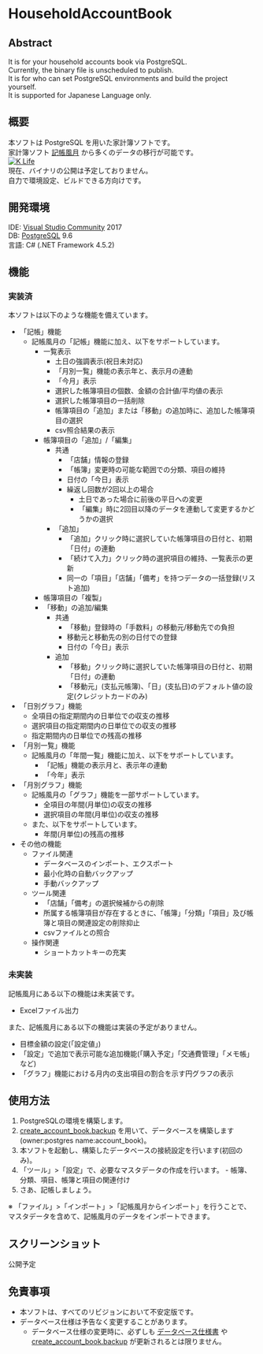 # __HouseholdAccountBook__

## __Abstract__
It is for your household accounts book via PostgreSQL.  
Currently, the binary file is unscheduled to publish.  
It is for who can set PostgreSQL environments and build the project yourself.  
It is supported for Japanese Language only.  

## __概要__
本ソフトは PostgreSQL を用いた家計簿ソフトです。  
家計簿ソフト [記帳風月](http://hp.vector.co.jp/authors/VA024866/s_kicho.html) から多くのデータの移行が可能です。  
[![K Life](http://hp.vector.co.jp/authors/VA024866/img/bunner.gif)](http://hp.vector.co.jp/authors/VA024866/)  
現在、バイナリの公開は予定しておりません。  
自力で環境設定、ビルドできる方向けです。

## __開発環境__
IDE: [Visual Studio Community](https://www.microsoft.com/ja-jp/dev/products/community.aspx) 2017  
DB: [PostgreSQL](https://www.postgresql.org/) 9.6   
言語: C# (.NET Framework 4.5.2)

## __機能__
### 実装済
本ソフトは以下のような機能を備えています。
* 「記帳」機能
	* 記帳風月の「記帳」機能に加え、以下をサポートしています。
		* 一覧表示
			* 土日の強調表示(祝日未対応)
			* 「月別一覧」機能の表示年と、表示月の連動
			* 「今月」表示
			* 選択した帳簿項目の個数、金額の合計値/平均値の表示
			* 選択した帳簿項目の一括削除
			* 帳簿項目の「追加」または「移動」の追加時に、追加した帳簿項目の選択
			* csv照合結果の表示
		* 帳簿項目の「追加」/「編集」
			* 共通
				- 「店舗」情報の登録
				- 「帳簿」変更時の可能な範囲での分類、項目の維持
				- 日付の「今日」表示
				- 繰返し回数が2回以上の場合
					- 土日であった場合に前後の平日への変更
					- 「編集」時に2回目以降のデータを連動して変更するかどうかの選択
			- 「追加」
				- 「追加」クリック時に選択していた帳簿項目の日付と、初期「日付」の連動
				- 「続けて入力」クリック時の選択項目の維持、一覧表示の更新
				- 同一の「項目」「店舗」「備考」を持つデータの一括登録(リスト追加)
		* 帳簿項目の「複製」
		* 「移動」の追加/編集
			- 共通
				- 「移動」登録時の「手数料」の移動元/移動先での負担
				- 移動元と移動先の別の日付での登録
				- 日付の「今日」表示
			* 追加
				- 「移動」クリック時に選択していた帳簿項目の日付と、初期「日付」の連動
				- 「移動元」(支払元帳簿)、「日」(支払日)のデフォルト値の設定(クレジットカードのみ)
* 「日別グラフ」機能
	* 全項目の指定期間内の日単位での収支の推移
	* 選択項目の指定期間内の日単位での収支の推移
	* 指定期間内の日単位での残高の推移
* 「月別一覧」機能
	* 記帳風月の「年間一覧」機能に加え、以下をサポートしています。
		* 「記帳」機能の表示月と、表示年の連動
		* 「今年」表示
* 「月別グラフ」機能
	* 記帳風月の「グラフ」機能を一部サポートしています。
		* 全項目の年間(月単位)の収支の推移
		* 選択項目の年間(月単位)の収支の推移
	* また、以下をサポートしています。
		* 年間(月単位)の残高の推移
* その他の機能
	* ファイル関連
		* データベースのインポート、エクスポート
		* 最小化時の自動バックアップ
		* 手動バックアップ
	* ツール関連
		* 「店舗」「備考」の選択候補からの削除
		* 所属する帳簿項目が存在するときに、「帳簿」「分類」「項目」及び帳簿と項目の関連設定の削除抑止
		* csvファイルとの照合
	* 操作関連
		* ショートカットキーの充実

### 未実装
記帳風月にある以下の機能は未実装です。
* Excelファイル出力

また、記帳風月にある以下の機能は実装の予定がありません。
* 目標金額の設定(「設定値」)
* 「設定」で追加で表示可能な追加機能(「購入予定」「交通費管理」「メモ帳」など)
* 「グラフ」機能における月内の支出項目の割合を示す円グラフの表示

## __使用方法__
1. PostgreSQLの環境を構築します。
1. [create_account_book.backup](https://github.com/vtr00/HouseholdAccountBook/blob/master/db/create_account_book.backup) を用いて、データベースを構築します(owner:postgres name:account_book)。
1. 本ソフトを起動し、構築したデータベースの接続設定を行います(初回のみ)。
1. 「ツール」>「設定」で、必要なマスタデータの作成を行います。 - 帳簿、分類、項目、帳簿と項目の関連付け
1. さあ、記帳しましょう。

※ 「ファイル」>「インポート」>「記帳風月からインポート」を行うことで、マスタデータを含めて、記帳風月のデータをインポートできます。

## __スクリーンショット__
公開予定

## __免責事項__
* 本ソフトは、すべてのリビジョンにおいて不安定版です。
* データベース仕様は予告なく変更することがあります。
	* データベース仕様の変更時に、必ずしも [データベース仕様書](https://github.com/vtr00/HouseholdAccountBook/blob/master/db/DbSpecifications.xlsx) や [create_account_book.backup](https://github.com/vtr00/HouseholdAccountBook/blob/master/db/create_account_book.backup) が更新されるとは限りません。
